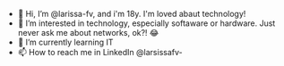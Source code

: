 - 👋 Hi, I’m @larissa-fv, and i'm 18y. I'm loved abaut technology!
- 👀 I’m interested in technology, especially softaware or hardware. Just never ask me about networks, ok?! 😂
- 🌱 I’m currently learning IT
- 📫 How to reach me in LinkedIn @larsissafv-

















<!---
larissa-fv/larissa-fv is a ✨ special ✨ repository because its `README.md` (this file) appears on your GitHub profile.
You can click the Preview link to take a look at your changes.
--->

